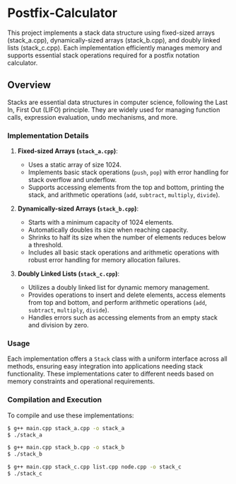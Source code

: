 # Postfix-Calculator
This project implements a stack data structure using fixed-sized arrays (stack_a.cpp), dynamically-sized arrays (stack_b.cpp), and doubly linked lists (stack_c.cpp). Each implementation efficiently manages memory and supports essential stack operations required for a postfix notation calculator.

## Overview

Stacks are essential data structures in computer science, following the Last In, First Out (LIFO) principle. They are widely used for managing function calls, expression evaluation, undo mechanisms, and more.

### Implementation Details

1. **Fixed-sized Arrays (`stack_a.cpp`)**:
   - Uses a static array of size 1024.
   - Implements basic stack operations (`push`, `pop`) with error handling for stack overflow and underflow.
   - Supports accessing elements from the top and bottom, printing the stack, and arithmetic operations (`add`, `subtract`, `multiply`, `divide`).

2. **Dynamically-sized Arrays (`stack_b.cpp`)**:
   - Starts with a minimum capacity of 1024 elements.
   - Automatically doubles its size when reaching capacity.
   - Shrinks to half its size when the number of elements reduces below a threshold.
   - Includes all basic stack operations and arithmetic operations with robust error handling for memory allocation failures.

3. **Doubly Linked Lists (`stack_c.cpp`)**:
   - Utilizes a doubly linked list for dynamic memory management.
   - Provides operations to insert and delete elements, access elements from top and bottom, and perform arithmetic operations (`add`, `subtract`, `multiply`, `divide`).
   - Handles errors such as accessing elements from an empty stack and division by zero.

### Usage

Each implementation offers a `Stack` class with a uniform interface across all methods, ensuring easy integration into applications needing stack functionality. These implementations cater to different needs based on memory constraints and operational requirements.

### Compilation and Execution

To compile and use these implementations:
```sh
$ g++ main.cpp stack_a.cpp -o stack_a
$ ./stack_a

$ g++ main.cpp stack_b.cpp -o stack_b
$ ./stack_b

$ g++ main.cpp stack_c.cpp list.cpp node.cpp -o stack_c
$ ./stack_c
